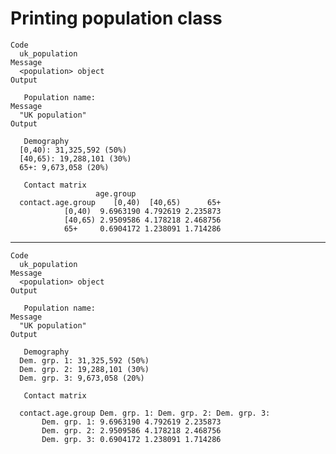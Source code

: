 # Printing population class

    Code
      uk_population
    Message
      <population> object
    Output
      
       Population name: 
    Message
      "UK population"
    Output
      
       Demography 
      [0,40): 31,325,592 (50%)
      [40,65): 19,288,101 (30%)
      65+: 9,673,058 (20%)
      
       Contact matrix 
                       age.group
      contact.age.group    [0,40)  [40,65)      65+
                [0,40)  9.6963190 4.792619 2.235873
                [40,65) 2.9509586 4.178218 2.468756
                65+     0.6904172 1.238091 1.714286

---

    Code
      uk_population
    Message
      <population> object
    Output
      
       Population name: 
    Message
      "UK population"
    Output
      
       Demography 
      Dem. grp. 1: 31,325,592 (50%)
      Dem. grp. 2: 19,288,101 (30%)
      Dem. grp. 3: 9,673,058 (20%)
      
       Contact matrix 
                       
      contact.age.group Dem. grp. 1: Dem. grp. 2: Dem. grp. 3:
           Dem. grp. 1: 9.6963190 4.792619 2.235873
           Dem. grp. 2: 2.9509586 4.178218 2.468756
           Dem. grp. 3: 0.6904172 1.238091 1.714286

